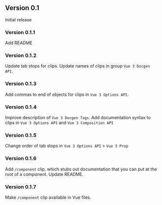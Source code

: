 ## Version 0.1

Initial release

### Version 0.1.1

Add README

### Version 0.1.2

Update tab stops for clips.
Update names of clips in group `Vue 3 Docgen API`.

### Version 0.1.3

Add commas to end of objects for clips in `Vue 3 Options API`.

### Version 0.1.4

Improve description of `Vue 3 Docgen Tags`.
Add documentation syntax to clips in `Vue 3 Options API` and `Vue 3 Composition API`

### Version 0.1.5

Change order of tab stops in `Vue 3 Options API` > `Vue 3 Prop`

### Version 0.1.6

Add `/component` clip, which stubs out documentation that you can put at the root of a component.
Update README.

### Version 0.1.7

Make `/component` clip available in Vue files.
